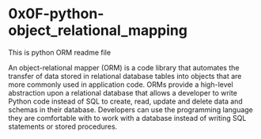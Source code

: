# 0x0F-python-object_relational_mapping

This is python ORM readme file

An object-relational mapper (ORM) is a code library that automates the transfer of data stored in relational database tables into objects that are more commonly used in application code.
ORMs provide a high-level abstraction upon a relational database that allows a developer to write Python code instead of SQL to create, read, update and delete data and schemas in their database. Developers can use the programming language they are comfortable with to work with a database instead of writing SQL statements or stored procedures.
